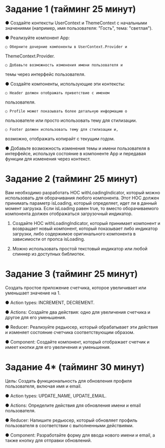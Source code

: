 # Задание 1 (тайминг 25 минут)

  ● Создайте контексты UserContext и ThemeContext с начальными
значениями (например, имя пользователя: "Гость", тема: "светлая").

  ● Реализуйте компонент App:

    ○ Оберните дочерние компоненты в UserContext.Provider и
ThemeContext.Provider.

    ○ Добавьте возможность изменения имени пользователя и
темы через интерфейс пользователя.

  ● Создайте компоненты, использующие эти контексты:

    ○ Header должен отображать приветствие с именем
пользователя.

    ○ Profile может показывать более детальную информацию о
пользователе или просто использовать тему для стилизации.

    ○ Footer должен использовать тему для стилизации и,
возможно, отображать копирайт с текущим годом.

  ● Добавьте возможность изменения темы и имени пользователя в
интерфейсе, используя состояние в компоненте App и передавая
функции для изменения через контекст.

# Задание 2 (тайминг 25 минут)

Вам необходимо разработать HOC withLoadingIndicator, который можно использовать для
оборачивания любого компонента. Этот HOC должен принимать параметр isLoading, который
определяет, идет ли в данный момент загрузка. Если isLoading равен true, то вместо оборачиваемого
компонента должен отображаться загрузочный индикатор.

  1. Создайте HOC withLoadingIndicator, который принимает компонент и возвращает новый
компонент, который показывает либо индикатор загрузки, либо содержимое оригинального
компонента в зависимости от пропса isLoading.

  2. Можно использовать простой текстовый индикатор или любой спиннер из доступных
библиотек.

# Задание 3 (тайминг 25 минут)

Создать простое приложение счетчика, которое увеличивает или
уменьшает значение на 1.

  ● Action types: INCREMENT, DECREMENT.

  ● Actions: Создайте два действия: одно для увеличения счетчика
и другое для его уменьшения.

  ● Reducer: Реализуйте редьюсер, который обрабатывает эти
действия и изменяет состояние счетчика соответствующим
образом.

  ● Component: Создайте компонент, который отображает счетчик
и имеет кнопки для его увеличения и уменьшения.

# Задание 4* (тайминг 30 минут)

Цель: Создать функциональность для обновления профиля
пользователя, включая имя и email.

  ● Action types: UPDATE_NAME, UPDATE_EMAIL.

  ● Actions: Определите действия для обновления имени и email
пользователя.

  ● Reducer: Напишите редьюсер, который обновляет профиль
пользователя в соответствии с выполненными действиями.

  ● Component: Разработайте форму для ввода нового имени и email, а
также кнопку для отправки обновлений.